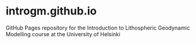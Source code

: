 # introgm.github.io
GitHub Pages repository for the Introduction to Lithospheric Geodynamic Modelling course at the University of Helsinki
